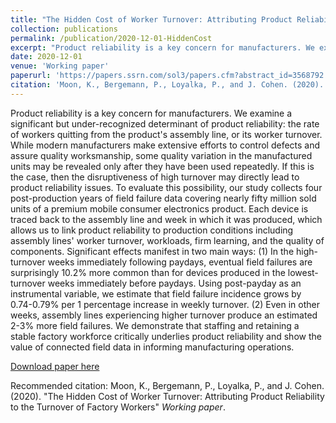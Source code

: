 ```yaml
---
title: "The Hidden Cost of Worker Turnover: Attributing Product Reliability to the Turnover of Factory Workers"
collection: publications
permalink: /publication/2020-12-01-HiddenCost
excerpt: "Product reliability is a key concern for manufacturers. We examine a significant but under-recognized determinant of product reliability: the rate of workers quitting from the product's assembly line, or its worker turnover.  Our study collects four post-production years of field failure data covering nearly fifty million sold units of a premium mobile consumer electronics product.  Each device is traced back to the assembly line and week in which it was produced, which allows us to link product reliability to production conditions including assembly lines' worker turnover, workloads, firm learning, and the quality of components.  We demonstrate that staffing and retaining a stable factory workforce critically underlies product reliability and show the value of connected field data in informing manufacturing operations."
date: 2020-12-01
venue: 'Working paper'
paperurl: 'https://papers.ssrn.com/sol3/papers.cfm?abstract_id=3568792'
citation: 'Moon, K., Bergemann, P., Loyalka, P., and J. Cohen. (2020). &quot;The Hidden Cost of Worker Turnover: Attributing Product Reliability to the Turnover of Factory Workers&quot; <i>Working paper</i>.'
---
```

Product reliability is a key concern for manufacturers. We examine a significant but under-recognized determinant of product reliability: the rate of workers quitting from the product's assembly line, or its worker turnover.  While modern manufacturers make extensive efforts to control defects and assure quality worksmanship, some quality variation in the manufactured units may be revealed only after they have been used repeatedly.  If this is the case, then the disruptiveness of high turnover may directly lead to product reliability issues. To evaluate this possibility, our study collects four post-production years of field failure data covering nearly fifty million sold units of a premium mobile consumer electronics product.  Each device is traced back to the assembly line and week in which it was produced, which allows us to link product reliability to production conditions including assembly lines' worker turnover, workloads, firm learning, and the quality of components. Significant effects manifest in two main ways: (1) In the high-turnover weeks immediately following paydays, eventual field failures are surprisingly 10.2\% more common than for devices produced in the lowest-turnover weeks immediately before paydays.  Using post-payday as an instrumental variable, we estimate that field failure incidence grows by 0.74-0.79\% per 1 percentage increase in weekly turnover. (2) Even in other weeks, assembly lines experiencing higher turnover produce an estimated 2-3\% more field failures.  We demonstrate that staffing and retaining a stable factory workforce critically underlies product reliability and show the value of connected field data in informing manufacturing operations.

[Download paper here](https://papers.ssrn.com/sol3/papers.cfm?abstract_id=3568792)

Recommended citation: Moon, K., Bergemann, P., Loyalka, P., and J. Cohen. (2020). &quot;The Hidden Cost of Worker Turnover: Attributing Product Reliability to the Turnover of Factory Workers&quot; <i>Working paper</i>.